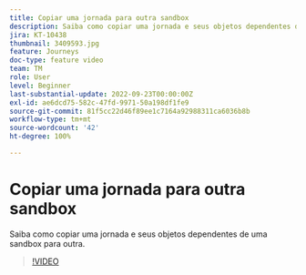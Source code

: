 ```yaml
---
title: Copiar uma jornada para outra sandbox
description: Saiba como copiar uma jornada e seus objetos dependentes de uma sandbox para outra.
jira: KT-10438
thumbnail: 3409593.jpg
feature: Journeys
doc-type: feature video
team: TM
role: User
level: Beginner
last-substantial-update: 2022-09-23T00:00:00Z
exl-id: ae6dcd75-582c-47fd-9971-50a198df1fe9
source-git-commit: 81f5cc22d46f89ee1c7164a92988311ca6036b8b
workflow-type: tm+mt
source-wordcount: '42'
ht-degree: 100%

---
```


# Copiar uma jornada para outra sandbox

Saiba como copiar uma jornada e seus objetos dependentes de uma sandbox para outra.

>[!VIDEO](https://video.tv.adobe.com/v/3409593?quality=12&learn=on)
